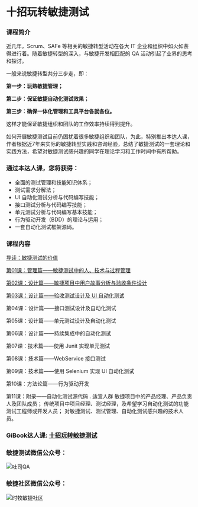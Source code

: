 # 十招玩转敏捷测试
### 课程简介
近几年，Scrum、SAFe 等相关的敏捷转型活动在各大 IT 企业和组织中如火如荼得进行着。随着敏捷转型的深入，与敏捷开发相匹配的 QA 活动引起了业界的思考和探讨。

一般来说敏捷转型共分三步走，即：

**第一步：玩熟敏捷管理；**

**第二步：保证敏捷自动化测试效果；**

**第三步：确保一体化管理和工具平台各就各位。**

这样才能保证敏捷组织和团队的工作效率持续得到提升。

如何开展敏捷测试目前仍困扰着很多敏捷组织和团队，为此，特别推出本达人课，作者根据近7年来实际的敏捷转型实践和咨询经验，总结了敏捷测试的一套理论和实践方法，希望对敏捷测试感兴趣的同学在理论学习和工作时间中有所帮助。

### 通过本达人课，您将获得：

- 全面的测试管理和技能知识体系；
- 测试需求分解法；
- UI 自动化测试分析与代码编写技能；
- 接口测试分析与代码编写技能；
- 单元测试分析与代码编写基本技能；
- 行为驱动开发（BDD）的理论与运用；
- 一套自动化测试框架源码。


### 课程内容
[导读：敏捷测试的价值](http://qatools.cn/details/HJlbPTTaz.html)

[第01课：管理篇——敏捷测试中的人、技术与过程管理](http://qatools.cn/details/H1B1WdC6z.html)

[第02课：设计篇——敏捷项目中用户故事分析与验收条件设计](http://qatools.cn/details/BJ35QMx0M.html)

[第03课：设计篇——验收测试设计及 UI 自动化测试](http://qatools.cn/details/HJmBxMLgX.html)

第04课：设计篇——接口测试设计及自动化测试

第05课：设计篇——单元测试设计及自动化测试

第06课：设计篇——持续集成中的自动化测试

第07课：技术篇——使用 Junit 实现单元测试

第08课：技术篇——WebService 接口测试

第09课：技术篇——使用 Selenium 实现 UI 自动化测试

第10课：方法论篇——行为驱动开发

第11课：附录——自动化测试源代码
.
适宜人群
敏捷项目中的产品经理、产品负责人及团队成员；
传统项目中项目经理、测试经理，及希望学习自动化测试的功能测试工程师或开发人员；
对敏捷测试、测试管理、自动化测试感兴趣的技术人员。




### GiBook达人课: [十招玩转敏捷测试](http://gitbook.cn/gitchat/column/5aebe3ea4eb5f845a0773ddb#catalog)

### 敏捷测试微信公众号：
![吐司QA](https://wx1.sinaimg.cn/large/d99b41d3ly1fr31yvz1qyj2076076mxm.jpg)

### 敏捷社区微信公众号：
![时牧敏捷社区](http://qatools.cn/upload/images/ueditor/1004541505161007104.jpg)
